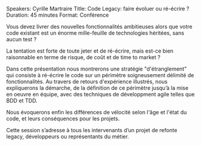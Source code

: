 Speakers: Cyrille Martraire
Title: Code Legacy: faire évoluer ou ré-écrire ?
Duration: 45 minutes
Format: Conférence

Vous devez livrer des nouvelles fonctionnalités ambitieuses alors que votre code existant est un énorme mille-feuille de technologies héritées, sans aucun test ?

La tentation est forte de toute jeter et de ré-écrire, mais est-ce bien raisonnable en terme de risque, de coût et de time to market ?

Dans cette présentation nous montrerons une stratégie "d'étranglement" qui consiste à ré-écrire le code sur un périmètre soigneusement délimité de fonctionnalités.
Au travers de retours d'expérience illustrés, nous expliquerons la démarche, de la définition de ce périmètre jusqu’à la mise en oeuvre en équipe, avec des techniques de développment agile telles que BDD et TDD. 

Nous évoquerons enfin les différences de vélocité selon l'âge et l'état du code, et leurs conséquences pour les projets.

Cette session s’adresse à tous les intervenants d’un projet de refonte legacy, développeurs ou représentants du métier.

